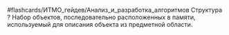 #flashcards/ИТМО_гейдев/Анализ_и_разработка_алгоритмов 
Структура
?
Набор объектов, последовательно расположенных в памяти, используемый для описания объекта из предметной области.